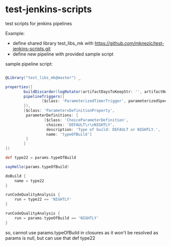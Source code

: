 # test-jenkins-scripts
test scripts for jenkins pipelines

Example:
- define shared library test_libs_mk with https://github.com/mknezic/test-jenkins-scripts.git
- define new pipeline with provided sample script


sample pipeline script:
```groovy

@Library("test_libs_mk@master") _

properties([
        buildDiscarder(logRotator(artifactDaysToKeepStr: '', artifactNumToKeepStr: '30', daysToKeepStr: '', numToKeepStr: '30')),
        pipelineTriggers([
                [$class: 'ParameterizedTimerTrigger', parameterizedSpecification: '*/2 * * * * %typeOfBuild=NIGHTLY']
        ]),
        [$class: 'ParametersDefinitionProperty',
         parameterDefinitions: [
                 [$class: 'ChoiceParameterDefinition',
                  choices: 'DEFAULT\r\nNIGHTLY',
                  description: 'Type of build: DEFAULT or NIGHTLY.',
                  name: 'typeOfBuild']
         ]
        ]
])

def type22 = params.typeOfBuild

sayHello(params.typeOfBuild)

doBuild {
    name = type22
}

runCodeQualityAnalysis {
    run = type22 == 'NIGHTLY'
}

runCodeQualityAnalysis {
    run = params.typeOfBuild == 'NIGHTLY'
}

```

so, cannot use params.typeOfBuild in closures as it won't be resolved as params is null, but can use that def type22